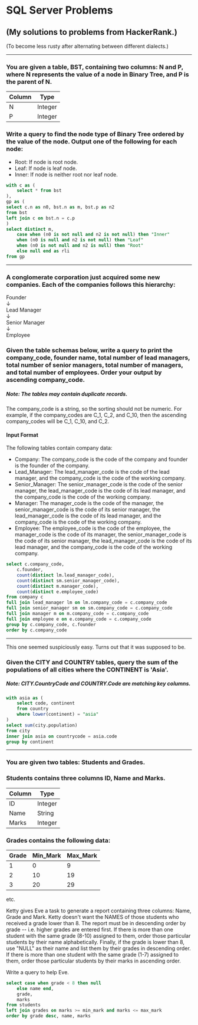 # SQL Server Problems
## (My solutions to problems from HackerRank.)
(To become less rusty after alternating between different dialects.)

---

### You are given a table, BST, containing two columns: N and P, where N represents the value of a node in Binary Tree, and P is the parent of N.

| Column | Type |
|--------|------|
| N | Integer |
| P | Integer |

### Write a query to find the node type of Binary Tree ordered by the value of the node. Output one of the following for each node:

+ Root: If node is root node.
+ Leaf: If node is leaf node.
+ Inner: If node is neither root nor leaf node.

```sql
with c as (
    select * from bst
),
gp as (
select c.n as n0, bst.n as m, bst.p as n2
from bst
left join c on bst.n = c.p
)
select distinct m,
    case when (n0 is not null and n2 is not null) then "Inner"
    when (n0 is null and n2 is not null) then "Leaf"
    when (n0 is not null and n2 is null) then "Root"
    else null end as rli
from gp
```

---

### A conglomerate corporation just acquired some new companies. Each of the companies follows this hierarchy:

Founder\
    &darr;\
Lead Manager\
    &darr;\
Senior Manager\
    &darr;\
Employee

### Given the table schemas below, write a query to print the company_code, founder name, total number of lead managers, total number of senior managers, total number of managers, and total number of employees. Order your output by ascending company_code.

##### Note: The tables may contain duplicate records.

The company_code is a string, so the sorting should not be numeric. For example, if the company_codes are C_1, C_2, and C_10, then the ascending company_codes will be C_1, C_10, and C_2.

#### Input Format

The following tables contain company data:

+ Company: The company_code is the code of the company and founder is the founder of the company. 
+ Lead_Manager: The lead_manager_code is the code of the lead manager, and the company_code is the code of the working company. 
+ Senior_Manager: The senior_manager_code is the code of the senior manager, the lead_manager_code is the code of its lead manager, and the company_code is the code of the working company. 
+ Manager: The manager_code is the code of the manager, the senior_manager_code is the code of its senior manager, the lead_manager_code is the code of its lead manager, and the company_code is the code of the working company. 
+ Employee: The employee_code is the code of the employee, the manager_code is the code of its manager, the senior_manager_code is the code of its senior manager, the lead_manager_code is the code of its lead manager, and the company_code is the code of the working company. 

```sql
select c.company_code,
    c.founder,
    count(distinct lm.lead_manager_code),
    count(distinct sm.senior_manager_code),
    count(distinct m.manager_code),
    count(distinct e.employee_code)
from company c
full join lead_manager lm on lm.company_code = c.company_code
full join senior_manager sm on sm.company_code = c.company_code
full join manager m on m.company_code = c.company_code
full join employee e on e.company_code = c.company_code
group by c.company_code, c.founder
order by c.company_code
```

---

This one seemed suspiciously easy. Turns out that it was supposed to be.

### Given the CITY and COUNTRY tables, query the sum of the populations of all cities where the CONTINENT is 'Asia'.

##### Note: CITY.CountryCode and COUNTRY.Code are matching key columns.

```sql
with asia as (
    select code, continent
    from country
    where lower(continent) = "asia"
)
select sum(city.population)
from city
inner join asia on countrycode = asia.code
group by continent
```

---

### You are given two tables: Students and Grades.

### Students contains three columns ID, Name and Marks.

| Column | Type |
|--------|------|
| ID | Integer |
| Name | String |
| Marks | Integer |

### Grades contains the following data:

| Grade | Min_Mark | Max_Mark |
|-------|----------|----------|
| 1 | 0 | 9 |
| 2 | 10 | 19 |
| 3 | 20 | 29 |
etc.

Ketty gives Eve a task to generate a report containing three columns: Name, Grade and Mark. Ketty doesn't want the NAMES of those students who received a grade lower than 8. The report must be in descending order by grade -- i.e. higher grades are entered first. If there is more than one student with the same grade (8-10) assigned to them, order those particular students by their name alphabetically. Finally, if the grade is lower than 8, use "NULL" as their name and list them by their grades in descending order. If there is more than one student with the same grade (1-7) assigned to them, order those particular students by their marks in ascending order.

Write a query to help Eve.

```sql
select case when grade < 8 then null
    else name end,
    grade,
    marks
from students
left join grades on marks >= min_mark and marks <= max_mark
order by grade desc, name, marks
```
